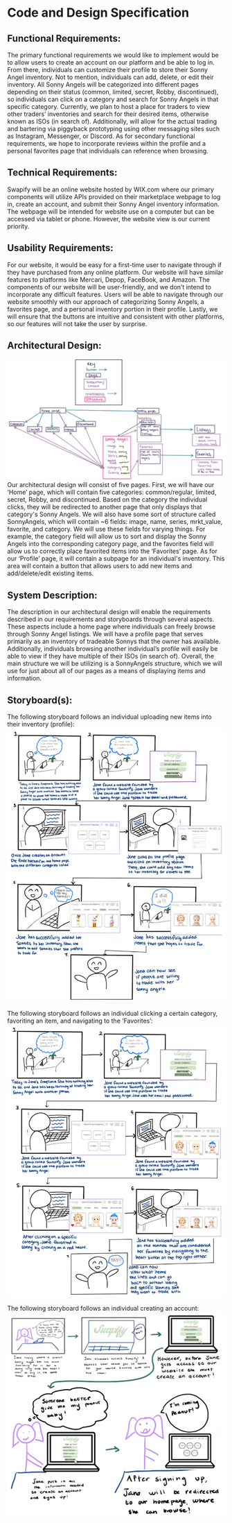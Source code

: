 # Code and Design Specification
## Functional Requirements:
The primary functional requirements we would like to implement would be to allow users to create an account on our platform and be able to log in. From there, individuals can customize their profile to store their Sonny Angel inventory. Not to mention, individuals can add, delete, or edit their inventory. All Sonny Angels will be categorized into different pages depending on their status (common, limited, secret, Robby, discontinued), so individuals can click on a category and search for Sonny Angels in that specific category. Currently, we plan to host a place for traders to view other traders’ inventories and search for their desired items, otherwise known as ISOs (in search of). Additionally, will allow for the actual trading and bartering via piggyback prototyping using other messaging sites such as Instagram, Messenger, or Discord. As for secondary functional requirements, we hope to incorporate reviews within the profile and a personal favorites page that individuals can reference when browsing.

## Technical Requirements:
Swapify will be an online website hosted by WIX.com where our primary components will utilize APIs provided on their marketplace webpage to log in, create an account, and submit their Sonny Angel inventory information. The webpage will be intended for website use on a computer but can be accessed via tablet or phone. However, the website view is our current priority.

## Usability Requirements:
For our website, it would be easy for a first-time user to navigate through if they have purchased from any online platform. Our website will have similar features to platforms like Mercari, Depop, FaceBook, and Amazon. The components of our website will be user-friendly, and we don’t intend to incorporate any difficult features. Users will be able to navigate through our website smoothly with our approach of categorizing Sonny Angels, a favorites page, and a personal inventory portion in their profile. Lastly, we will ensure that the buttons are intuitive and consistent with other platforms, so our features will not take the user by surprise.

## Architectural Design:
![High-level structure of SonnySwaps.](/architectural_design.png)
Our architectural design will consist of five pages. First, we will have our ‘Home’ page, which will contain five categories: common/regular, limited, secret, Robby, and discontinued. Based on the category the individual clicks, they will be redirected to another page that only displays that category's Sonny Angels. We will also have some sort of structure called SonnyAngels, which will contain ~6 fields: image, name, series, mrkt_value, favorite, and category. We will use these fields for varying things. For example, the category field will allow us to sort and display the Sonny Angels into the corresponding category page, and the favorites field will allow us to correctly place favorited items into the ‘Favorites’ page. As for our ‘Profile’ page, it will contain a subpage for an individual's inventory. This area will contain a button that allows users to add new items and add/delete/edit existing items.

## System Description:
The description in our architectural design will enable the requirements described in our requirements and storyboards through several aspects. These aspects include a home page where individuals can freely browse through Sonny Angel listings. We will have a profile page that serves primarily as an inventory of tradeable Sonnys that the owner has available. Additionally, individuals browsing another individual’s profile will easily be able to view if they have multiple of their ISOs (in search of). Overall, the main structure we will be utilizing is a SonnyAngels structure, which we will use for just about all of our pages as a means of displaying items and information.

## Storyboard(s):
The following storyboard follows an individual uploading new items into their inventory (profile):
![Individual is uploading a new item into their inventory.](/inventory_storyboard.png)

The following storyboard follows an individual clicking a certain category, favoriting an item, and navigating to the ‘Favorites’:
![Individual is favoriting an item and navigating to the 'Favorites' tab.](/favs_storyboard.png)

The following storyboard follows an individual creating an account:
![Individual is creating an account.](/login_storyboard.png)
